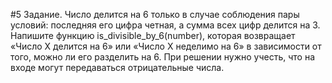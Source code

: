 #5 Задание.
Число делится на 6 только в случае соблюдения пары условий: 
последняя его цифра четная, а сумма всех цифр делится на 3.
Напишите функцию is_divisible_by_6(number), которая возвращает «Число Х делится на 6» или «Число Х неделимо на 6» 
в зависимости от того, можно ли его разделить на 6. 
При решении нужно учесть, что на входе могут передаваться отрицательные числа.